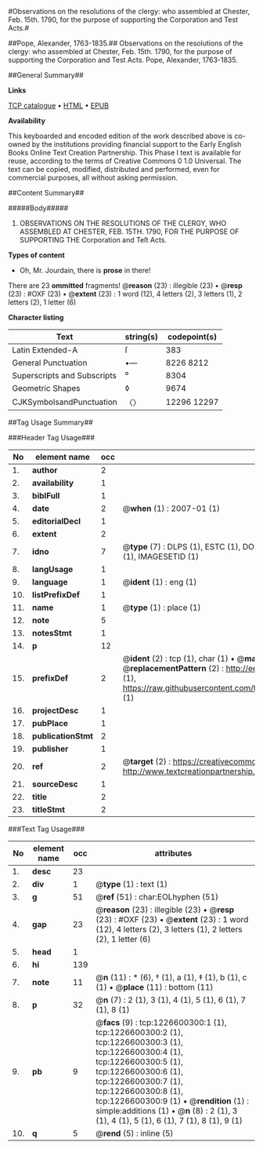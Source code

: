#Observations on the resolutions of the clergy: who assembled at Chester, Feb. 15th. 1790, for the purpose of supporting the Corporation and Test Acts.#

##Pope, Alexander, 1763-1835.##
Observations on the resolutions of the clergy: who assembled at Chester, Feb. 15th. 1790, for the purpose of supporting the Corporation and Test Acts.
Pope, Alexander, 1763-1835.

##General Summary##

**Links**

[TCP catalogue](http://www.ota.ox.ac.uk/tcp/)  • 
[HTML](http://tei.it.ox.ac.uk/tcp/Texts-HTML/free/004/004816943.html)  • 
[EPUB](http://tei.it.ox.ac.uk/tcp/Texts-EPUB/free/004/004816943.epub)

**Availability**

This keyboarded and encoded edition of the
	       work described above is co-owned by the institutions
	       providing financial support to the Early English Books
	       Online Text Creation Partnership. This Phase I text is
	       available for reuse, according to the terms of Creative
	       Commons 0 1.0 Universal. The text can be copied,
	       modified, distributed and performed, even for
	       commercial purposes, all without asking permission.


##Content Summary##

#####Body#####

1. OBSERVATIONS ON THE RESOLUTIONS OF THE CLERGY, WHO ASSEMBLED AT CHESTER, FEB. 15TH. 1790, FOR THE PURPOSE OF SUPPORTING THE Corporation and Teſt Acts.

**Types of content**

  * Oh, Mr. Jourdain, there is **prose** in there!

There are 23 **ommitted** fragments! 
 @__reason__ (23) : illegible (23)  •  @__resp__ (23) : #OXF (23)  •  @__extent__ (23) : 1 word (12), 4 letters (2), 3 letters (1), 2 letters (2), 1 letter (6)

**Character listing**


|Text|string(s)|codepoint(s)|
|---|---|---|
|Latin Extended-A|ſ|383|
|General Punctuation|•—|8226 8212|
|Superscripts             and Subscripts|⁰|8304|
|Geometric Shapes|◊|9674|
|CJKSymbolsandPunctuation|〈〉|12296 12297|

##Tag Usage Summary##

###Header Tag Usage###

|No|element name|occ|attributes|
|---|---|---|---|
|1.|__author__|2||
|2.|__availability__|1||
|3.|__biblFull__|1||
|4.|__date__|2| @__when__ (1) : 2007-01 (1)|
|5.|__editorialDecl__|1||
|6.|__extent__|2||
|7.|__idno__|7| @__type__ (7) : DLPS (1), ESTC (1), DOCNO (1), TCP (1), GALEDOCNO (1), CONTENTSET (1), IMAGESETID (1)|
|8.|__langUsage__|1||
|9.|__language__|1| @__ident__ (1) : eng (1)|
|10.|__listPrefixDef__|1||
|11.|__name__|1| @__type__ (1) : place (1)|
|12.|__note__|5||
|13.|__notesStmt__|1||
|14.|__p__|12||
|15.|__prefixDef__|2| @__ident__ (2) : tcp (1), char (1)  •  @__matchPattern__ (2) : ([0-9\-]+):([0-9IVX]+) (1), (.+) (1)  •  @__replacementPattern__ (2) : http://eebo.chadwyck.com/downloadtiff?vid=$1&page=$2 (1), https://raw.githubusercontent.com/textcreationpartnership/Texts/master/tcpchars.xml#$1 (1)|
|16.|__projectDesc__|1||
|17.|__pubPlace__|1||
|18.|__publicationStmt__|2||
|19.|__publisher__|1||
|20.|__ref__|2| @__target__ (2) : https://creativecommons.org/publicdomain/zero/1.0/ (1), http://www.textcreationpartnership.org/docs/. (1)|
|21.|__sourceDesc__|1||
|22.|__title__|2||
|23.|__titleStmt__|2||


###Text Tag Usage###

|No|element name|occ|attributes|
|---|---|---|---|
|1.|__desc__|23||
|2.|__div__|1| @__type__ (1) : text (1)|
|3.|__g__|51| @__ref__ (51) : char:EOLhyphen (51)|
|4.|__gap__|23| @__reason__ (23) : illegible (23)  •  @__resp__ (23) : #OXF (23)  •  @__extent__ (23) : 1 word (12), 4 letters (2), 3 letters (1), 2 letters (2), 1 letter (6)|
|5.|__head__|1||
|6.|__hi__|139||
|7.|__note__|11| @__n__ (11) : * (6), † (1), a (1), ‡ (1), b (1), c (1)  •  @__place__ (11) : bottom (11)|
|8.|__p__|32| @__n__ (7) : 2 (1), 3 (1), 4 (1), 5 (1), 6 (1), 7 (1), 8 (1)|
|9.|__pb__|9| @__facs__ (9) : tcp:1226600300:1 (1), tcp:1226600300:2 (1), tcp:1226600300:3 (1), tcp:1226600300:4 (1), tcp:1226600300:5 (1), tcp:1226600300:6 (1), tcp:1226600300:7 (1), tcp:1226600300:8 (1), tcp:1226600300:9 (1)  •  @__rendition__ (1) : simple:additions (1)  •  @__n__ (8) : 2 (1), 3 (1), 4 (1), 5 (1), 6 (1), 7 (1), 8 (1), 9 (1)|
|10.|__q__|5| @__rend__ (5) : inline (5)|
